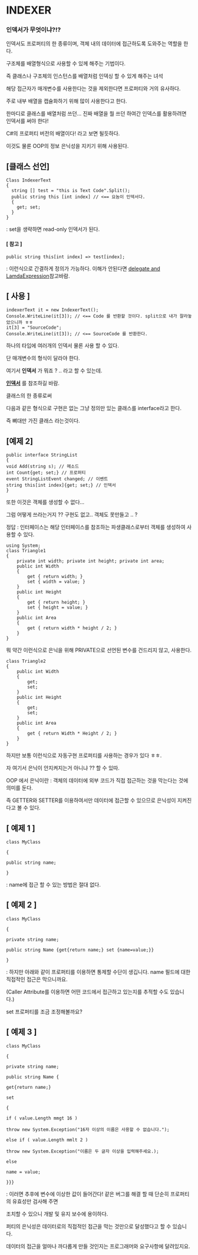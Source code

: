 # INDEXER

### 인덱서가 무엇이냐?!?

인덱서도 프로퍼티의 한 종류이며, 객체 내의 데이터에 접근하도록 도와주는 역할을 한다.

구조체를 배열형식으로 사용할 수 있께 해주는 기법이다.

즉 클래스나 구조체의 인스턴스를 배열처럼 인덱싱 할 수 있게 해주는 녀석

해당 접근자가 매개변수를 사용한다는 것을 제외한다면 프로퍼티와 거의 유사하다.

주로 내부 배열을 캡슐화하기 위해 많이 사용한다고 한다.

한마디로 클래스를 배열처럼 쓰던... 진짜 배열을 뭘 쓰던 하여간 인덱스를 활용하려면 인덱서를 써야 한다!

C#의 프로퍼티 버전의 배열이다! 라고 보면 될듯하다.

이것도 물론 OOP의 정보 은닉성을 지키기 위해 사용된다.



## [클래스 선언] ##
~~~
Class IndexerText
{
  string [] test = "this is Text Code".Split();
  public string this [int index] // <== 요놈이 인덱서다.
  {
    get; set;
  }
}
~~~
: set을 생략하면 read-only 인덱서가 된다.

#### [ 참고 ] ####
~~~
public string this[int index] => test[index];
~~~
: 이런식으로 간결하게 정의가 가능하다.
 이해가 안된다면 
 [delegate and LamdaExpression](./delegate&lamda)참고바람.
 
 

## [ 사용 ] ##
~~~
indexerText it = new IndexerText();
Console.WriteLine(it[3]); // <== Code 를 반환할 것이다. split으로 내가 잘라놓았으니까 ㅎㅎ
it[3] = "SourceCode";
Console.WriteLine(it[3]); // <== SourceCode 를 반환한다. 
~~~

하나의 타입에 여러개의 인덱서 물론 사용 할 수 있다.

단 매개변수의 형식이 달라야 한다.



여기서 **인덱서** 가 뭐죠 ? .. 라고 할 수 있는데.

**[인덱서](./indexer)** 를 참조하길 바람.

클래스의 한 종류로써

다음과 같은 형식으로 구현은 없는 그냥 정의만 있는 클래스를 interface라고 한다.

즉 뼈대만 가진 클래스 라는것이다.

## [예제 2] ##
~~~
public interface StringList
{
void Add(string s); // 메소드
int Count{get; set;} // 프로퍼티
event StringListEvent changed; // 이벤트
string this[int index]{get; set;} // 인덱서
}
~~~

또한 이것은 객체를 생성할 수 없다... 

그럼 어떻게 쓰라는거지 ?? 구현도 없고.. 객체도 못만들고 .. ?

정답 : 인터페이스는 해당 인터페이스를 참조하는 파생클래스로부터 객체를 생성하여 사용할 수 있다.



~~~
using System;
class Triangle1
{
    private int width; private int height; private int area;
    public int Width
    {
        get { return width; }
        set { width = value; }
    }
    public int Height
    {
        get { return height; }
        set { height = value; }
    }
    public int Area
    {
        get { return width * height / 2; }
    }
}
~~~

뭐 약간 이런식으로 은닉을 위해 PRIVATE으로 선언된 변수를 건드리지 않고, 사용한다.
~~~
class Triangle2
{
    public int Width
    {
        get;
        set;
    }
    public int Height
    {
        get;
        set;
    }
    public int Area
    {
        get { return Width * Height / 2; }
    }
}
~~~
하지만 보통 이런식으로 자동구현 프로퍼티를 사용하는 경우가 있다 ㅎㅎ.

자 여기서 은닉이 안지켜지는거 아니냐 ?? 할 수 있따.

OOP 에서 은닉이란 : 객체의 데이터에 외부 코드가 직접 접근하는 것을 막는다는 것에 의미를 둔다.

즉 GETTER와 SETTER를 이용하여서만 데이터에 접근할 수 있으므로 은닉성이 지켜진다고 볼 수 있다.


## [ 예제 1 ] ##
~~~
class MyClass

{

public string name; 

}
~~~
: name에 접근 할 수 있는 방법은 절대 없다.


## [ 예제 2 ] ##
~~~
class MyClass

{

private string name; 

public string Name {get{return name;} set {name=value;}}

}
~~~

: 하지만 아래와 같이 프로퍼티를 이용하면 통제할 수단이 생깁니다. name 필드에 대한 직접적인 접근은 막으니까요.

(Caller Attribute를 이용하면 어떤 코드에서 접근하고 있는지를 추적할 수도 있습니다.)



set 프로퍼티를 조금 조정해볼까요?


## [ 예제 3 ] ##
~~~
class MyClass

{

private string name; 

public string Name {

get{return name;} 

set 

{

if ( value.Length mmgt 16 )

throw new System.Exception("16자 이상의 이름은 사용할 수 없습니다.");

else if ( value.Length mmlt 2 )

throw new System.Exception("이름은 두 글자 이상을 입력해주세요.);

else

name = value;

}}}
~~~

: 이러면 추후에 변수에 이상한 값이 들어간다! 같은 버그를 해결 할 때 단순히 프로퍼티의 유효성만 검사해 주면 

조치할 수 있으니 개발 및 유지 보수에 용이하다.

퍼티의 은닉성은 데이터로의 직접적인 접근을 막는 것만으로 달성했다고 할 수 있습니다. 

데이터의 접근을 얼마나 까다롭게 만들 것인지는 프로그래머와 요구사항에 달려있지요.

